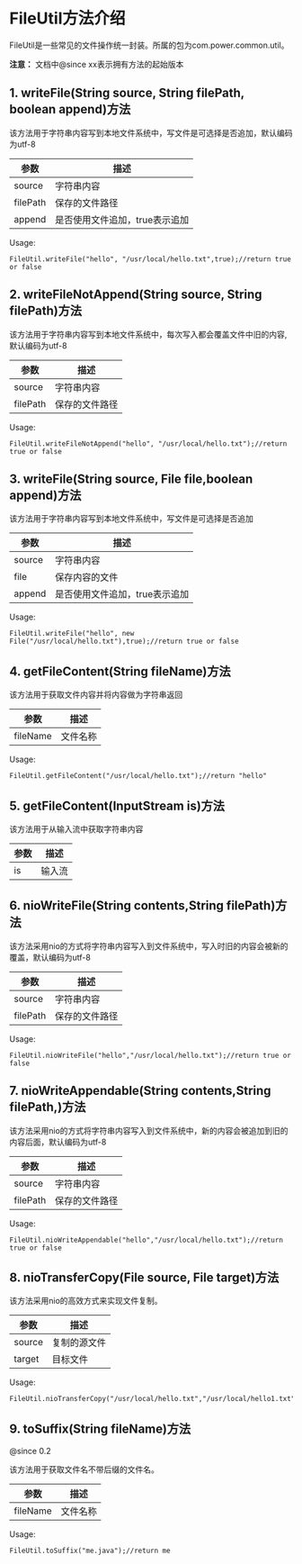 # FileUtil方法介绍
FileUtil是一些常见的文件操作统一封装。所属的包为com.power.common.util。

**注意：** 文档中@since xx表示拥有方法的起始版本

## 1. writeFile(String source, String filePath, boolean append)方法
该方法用于字符串内容写到本地文件系统中，写文件是可选择是否追加，默认编码为utf-8

参数 | 描述
---|---
 source| 字符串内容
 filePath | 保存的文件路径
 append | 是否使用文件追加，true表示追加

Usage:

```
FileUtil.writeFile("hello", "/usr/local/hello.txt",true);//return true or false
```

## 2. writeFileNotAppend(String source, String filePath)方法
该方法用于字符串内容写到本地文件系统中，每次写入都会覆盖文件中旧的内容,默认编码为utf-8

参数 | 描述
---|---
 source| 字符串内容
 filePath | 保存的文件路径
 
Usage:

```
FileUtil.writeFileNotAppend("hello", "/usr/local/hello.txt");//return true or false
```
## 3. writeFile(String source, File file,boolean append)方法
该方法用于字符串内容写到本地文件系统中，写文件是可选择是否追加


参数 | 描述
---|---
 source| 字符串内容
 file | 保存内容的文件
 append | 是否使用文件追加，true表示追加

Usage:

```
FileUtil.writeFile("hello", new File("/usr/local/hello.txt"),true);//return true or false
```
## 4. getFileContent(String fileName)方法
该方法用于获取文件内容并将内容做为字符串返回

参数 | 描述
---|---
fileName| 文件名称


Usage:

```
FileUtil.getFileContent("/usr/local/hello.txt");//return "hello"
```
## 5. getFileContent(InputStream is)方法

该方法用于从输入流中获取字符串内容

参数 | 描述
---|---
is| 输入流

## 6. nioWriteFile(String contents,String filePath)方法

该方法采用nio的方式将字符串内容写入到文件系统中，写入时旧的内容会被新的覆盖，默认编码为utf-8

参数 | 描述
---|---
 source| 字符串内容
 filePath | 保存的文件路径
 
Usage:

```
FileUtil.nioWriteFile("hello","/usr/local/hello.txt");//return true or false
```
## 7. nioWriteAppendable(String contents,String filePath,)方法
该方法采用nio的方式将字符串内容写入到文件系统中，新的内容会被追加到旧的内容后面，默认编码为utf-8

参数 | 描述
---|---
 source| 字符串内容
 filePath | 保存的文件路径
 
Usage:

```
FileUtil.nioWriteAppendable("hello","/usr/local/hello.txt");//return true or false
```

## 8. nioTransferCopy(File source, File target)方法
该方法采用nio的高效方式来实现文件复制。

参数 | 描述
---|---
 source| 复制的源文件
target| 目标文件
 
Usage:

```
FileUtil.nioTransferCopy("/usr/local/hello.txt","/usr/local/hello1.txt");
```
## 9. toSuffix(String fileName)方法
@since 0.2

该方法用于获取文件名不带后缀的文件名。

参数 | 描述
---|---
fileName| 文件名称


Usage:

```
FileUtil.toSuffix("me.java");//return me
```